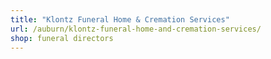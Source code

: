 ```yaml
---
title: "Klontz Funeral Home & Cremation Services"
url: /auburn/klontz-funeral-home-and-cremation-services/
shop: funeral directors
---
```

